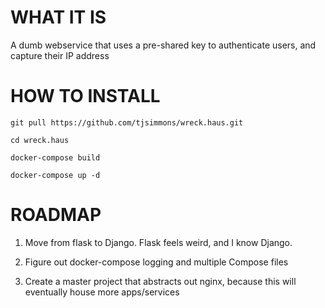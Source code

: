 # WHAT IT IS
A dumb webservice that uses a pre-shared key to authenticate users, and capture their IP address

# HOW TO INSTALL
`git pull https://github.com/tjsimmons/wreck.haus.git`

`cd wreck.haus`

`docker-compose build`

`docker-compose up -d`

# ROADMAP
1. Move from flask to Django. Flask feels weird, and I know Django.

1. Figure out docker-compose logging and multiple Compose files

1. Create a master project that abstracts out nginx, because this will eventually house more apps/services
